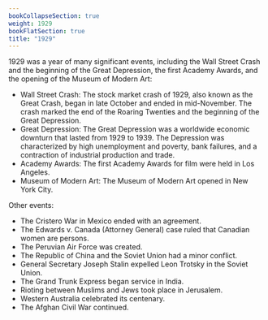 ```yaml
---
bookCollapseSection: true
weight: 1929
bookFlatSection: true
title: "1929"
---
```




1929 was a year of many significant events, including the Wall Street Crash and the beginning of the Great Depression, the first Academy Awards, and the opening of the Museum of Modern Art: 

- Wall Street Crash: The stock market crash of 1929, also known as the Great Crash, began in late October and ended in mid-November. The crash marked the end of the Roaring Twenties and the beginning of the Great Depression.
- Great Depression: The Great Depression was a worldwide economic downturn that lasted from 1929 to 1939. The Depression was characterized by high unemployment and poverty, bank failures, and a contraction of industrial production and trade.
- Academy Awards: The first Academy Awards for film were held in Los Angeles.
- Museum of Modern Art: The Museum of Modern Art opened in New York City. 

Other events:
- The Cristero War in Mexico ended with an agreement. 
- The Edwards v. Canada (Attorney General) case ruled that Canadian women are persons. 
- The Peruvian Air Force was created. 
- The Republic of China and the Soviet Union had a minor conflict. 
- General Secretary Joseph Stalin expelled Leon Trotsky in the Soviet Union. 
- The Grand Trunk Express began service in India. 
- Rioting between Muslims and Jews took place in Jerusalem. 
- Western Australia celebrated its centenary. 
- The Afghan Civil War continued.
